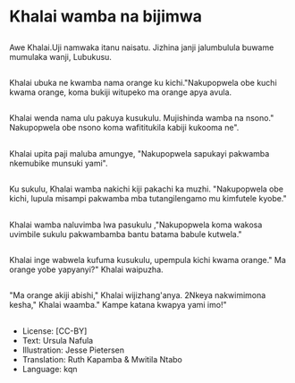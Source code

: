 # Khalai wamba na bijimwa

##
Awe Khalai.Uji namwaka itanu naisatu. Jizhina janji jalumbulula buwame mumulaka wanji, Lubukusu.

##
Khalai ubuka ne kwamba nama orange ku kichi."Nakupopwela obe kuchi kwama orange, koma bukiji witupeko ma orange apya avula.

##
Khalai wenda nama ulu pakuya kusukulu. Mujishinda wamba na nsono." Nakupopwela obe nsono koma wafititukila kabiji kukooma ne".

##
Khalai upita paji maluba amungye, "Nakupopwela sapukayi pakwamba nkemubike munsuki yami".

##
Ku sukulu, Khalai wamba nakichi kiji pakachi ka muzhi. "Nakupopwela obe kichi, lupula misampi pakwamba mba tutangilengamo mu kimfutele kyobe."

##
Khalai wamba naluvimba lwa pasukulu ,"Nakupopwela koma wakosa uvimbile sukulu pakwambamba bantu batama babule kutwela."

##
Khalai inge wabwela kufuma kusukulu, upempula kichi kwama orange." Ma orange yobe yapyanyi?" Khalai waipuzha.

##
"Ma orange akiji abishi," Khalai wijizhang'anya. 2Nkeya nakwimimona kesha," Khalai waamba." Kampe katana kwapya yami imo!"

##
* License: [CC-BY]
* Text: Ursula Nafula
* Illustration: Jesse Pietersen
* Translation: Ruth Kapamba & Mwitila Ntabo
* Language: kqn

